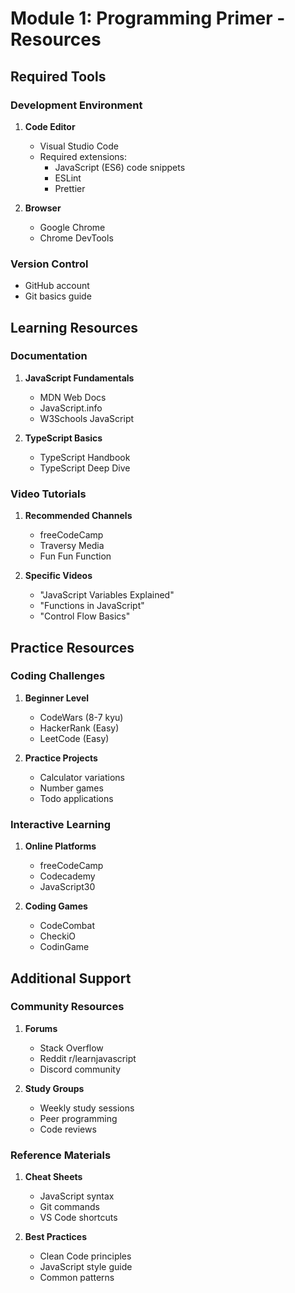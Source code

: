 # Module 1: Programming Primer - Resources

## Required Tools
### Development Environment
1. **Code Editor**
   - Visual Studio Code
   - Required extensions:
     - JavaScript (ES6) code snippets
     - ESLint
     - Prettier

2. **Browser**
   - Google Chrome
   - Chrome DevTools

### Version Control
- GitHub account
- Git basics guide

## Learning Resources
### Documentation
1. **JavaScript Fundamentals**
   - MDN Web Docs
   - JavaScript.info
   - W3Schools JavaScript

2. **TypeScript Basics**
   - TypeScript Handbook
   - TypeScript Deep Dive

### Video Tutorials
1. **Recommended Channels**
   - freeCodeCamp
   - Traversy Media
   - Fun Fun Function

2. **Specific Videos**
   - "JavaScript Variables Explained"
   - "Functions in JavaScript"
   - "Control Flow Basics"

## Practice Resources
### Coding Challenges
1. **Beginner Level**
   - CodeWars (8-7 kyu)
   - HackerRank (Easy)
   - LeetCode (Easy)

2. **Practice Projects**
   - Calculator variations
   - Number games
   - Todo applications

### Interactive Learning
1. **Online Platforms**
   - freeCodeCamp
   - Codecademy
   - JavaScript30

2. **Coding Games**
   - CodeCombat
   - CheckiO
   - CodinGame

## Additional Support
### Community Resources
1. **Forums**
   - Stack Overflow
   - Reddit r/learnjavascript
   - Discord community

2. **Study Groups**
   - Weekly study sessions
   - Peer programming
   - Code reviews

### Reference Materials
1. **Cheat Sheets**
   - JavaScript syntax
   - Git commands
   - VS Code shortcuts

2. **Best Practices**
   - Clean Code principles
   - JavaScript style guide
   - Common patterns